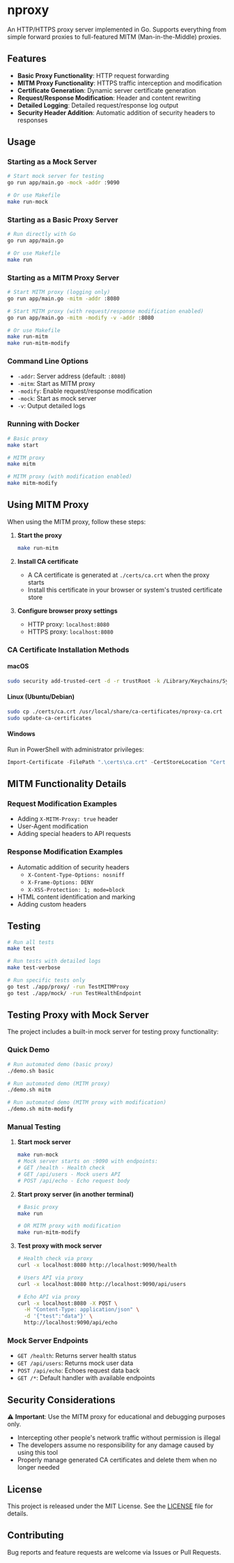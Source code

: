 # nproxy

An HTTP/HTTPS proxy server implemented in Go. Supports everything from simple forward proxies to full-featured MITM (Man-in-the-Middle) proxies.

## Features

- **Basic Proxy Functionality**: HTTP request forwarding
- **MITM Proxy Functionality**: HTTPS traffic interception and modification
- **Certificate Generation**: Dynamic server certificate generation
- **Request/Response Modification**: Header and content rewriting
- **Detailed Logging**: Detailed request/response log output
- **Security Header Addition**: Automatic addition of security headers to responses

## Usage

### Starting as a Mock Server

```bash
# Start mock server for testing
go run app/main.go -mock -addr :9090

# Or use Makefile
make run-mock
```

### Starting as a Basic Proxy Server

```bash
# Run directly with Go
go run app/main.go

# Or use Makefile
make run
```

### Starting as a MITM Proxy Server

```bash
# Start MITM proxy (logging only)
go run app/main.go -mitm -addr :8080

# Start MITM proxy (with request/response modification enabled)
go run app/main.go -mitm -modify -v -addr :8080

# Or use Makefile
make run-mitm
make run-mitm-modify
```

### Command Line Options

- `-addr`: Server address (default: `:8080`)
- `-mitm`: Start as MITM proxy
- `-modify`: Enable request/response modification
- `-mock`: Start as mock server
- `-v`: Output detailed logs

### Running with Docker

```bash
# Basic proxy
make start

# MITM proxy
make mitm

# MITM proxy (with modification enabled)
make mitm-modify
```

## Using MITM Proxy

When using the MITM proxy, follow these steps:

1. **Start the proxy**
   ```bash
   make run-mitm
   ```

2. **Install CA certificate**
   - A CA certificate is generated at `./certs/ca.crt` when the proxy starts
   - Install this certificate in your browser or system's trusted certificate store

3. **Configure browser proxy settings**
   - HTTP proxy: `localhost:8080`
   - HTTPS proxy: `localhost:8080`

### CA Certificate Installation Methods

#### macOS
```bash
sudo security add-trusted-cert -d -r trustRoot -k /Library/Keychains/System.keychain ./certs/ca.crt
```

#### Linux (Ubuntu/Debian)
```bash
sudo cp ./certs/ca.crt /usr/local/share/ca-certificates/nproxy-ca.crt
sudo update-ca-certificates
```

#### Windows
Run in PowerShell with administrator privileges:
```powershell
Import-Certificate -FilePath ".\certs\ca.crt" -CertStoreLocation "Cert:\LocalMachine\Root"
```

## MITM Functionality Details

### Request Modification Examples

- Adding `X-MITM-Proxy: true` header
- User-Agent modification
- Adding special headers to API requests

### Response Modification Examples

- Automatic addition of security headers
  - `X-Content-Type-Options: nosniff`
  - `X-Frame-Options: DENY`
  - `X-XSS-Protection: 1; mode=block`
- HTML content identification and marking
- Adding custom headers

## Testing

```bash
# Run all tests
make test

# Run tests with detailed logs
make test-verbose

# Run specific tests only
go test ./app/proxy/ -run TestMITMProxy
go test ./app/mock/ -run TestHealthEndpoint
```

## Testing Proxy with Mock Server

The project includes a built-in mock server for testing proxy functionality:

### Quick Demo

```bash
# Run automated demo (basic proxy)
./demo.sh basic

# Run automated demo (MITM proxy)
./demo.sh mitm

# Run automated demo (MITM proxy with modification)
./demo.sh mitm-modify
```

### Manual Testing

1. **Start mock server**
   ```bash
   make run-mock
   # Mock server starts on :9090 with endpoints:
   # GET /health - Health check
   # GET /api/users - Mock users API
   # POST /api/echo - Echo request body
   ```

2. **Start proxy server (in another terminal)**
   ```bash
   # Basic proxy
   make run
   
   # OR MITM proxy with modification
   make run-mitm-modify
   ```

3. **Test proxy with mock server**
   ```bash
   # Health check via proxy
   curl -x localhost:8080 http://localhost:9090/health
   
   # Users API via proxy
   curl -x localhost:8080 http://localhost:9090/api/users
   
   # Echo API via proxy
   curl -x localhost:8080 -X POST \
     -H "Content-Type: application/json" \
     -d '{"test":"data"}' \
     http://localhost:9090/api/echo
   ```

### Mock Server Endpoints

- `GET /health`: Returns server health status
- `GET /api/users`: Returns mock user data
- `POST /api/echo`: Echoes request data back
- `GET /*`: Default handler with available endpoints

## Security Considerations

⚠️ **Important**: Use the MITM proxy for educational and debugging purposes only.

- Intercepting other people's network traffic without permission is illegal
- The developers assume no responsibility for any damage caused by using this tool
- Properly manage generated CA certificates and delete them when no longer needed

## License

This project is released under the MIT License. See the [LICENSE](LICENSE) file for details.

## Contributing

Bug reports and feature requests are welcome via Issues or Pull Requests.